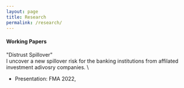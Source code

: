 ```yaml
---
layout: page
title: Research
permalink: /research/
---
```


#### **Working Papers** <br>
"Distrust Spillover"\
I uncover a new spillover risk for the banking institutions from affilated investment adivosry companies. \
* Presentation: FMA 2022, 

